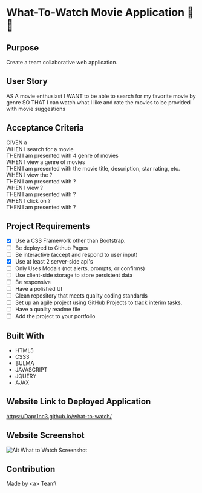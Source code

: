 # What-To-Watch Movie Application 🎥🍿

## Purpose
Create a team collaborative web application.

## User Story
AS A movie enthusiast
I WANT to be able to search for my favorite movie by genre
SO THAT I can watch what I like and rate the movies to be provided with movie suggestions

## Acceptance Criteria
GIVEN a <br/>
WHEN I search for a movie <br/>
THEN I am presented with 4 genre of movies <br/>
WHEN I view a genre of movies <br/>
THEN I am presented with the movie title, description, star rating, etc. <br/>
WHEN I view the ? <br/>
THEN I am presented with ? <br />
WHEN I view ? <br/>
THEN I am presented with ? <br/>
WHEN I click on ? <br/>
THEN I am presented with ? <br/>

## Project Requirements
- [X] Use a CSS Framework other than Bootstrap.
- [ ] Be deployed to Github Pages
- [ ] Be interactive (accept and respond to user input)
- [X] Use at least 2 server-side api's
- [ ] Only Uses Modals (not alerts, prompts, or confirms)
- [ ] Use client-side storage to store persistent data
- [ ] Be responsive
- [ ] Have a polished UI
- [ ] Clean repository that meets quality coding standards
- [ ] Set up an agile project using GitHub Projects to track interim tasks.
- [ ] Have a quality readme file
- [ ] Add the project to your portfolio

## Built With
* HTML5
* CSS3
* BULMA
* JAVASCRIPT
* JQUERY
* AJAX

## Website Link to Deployed Application
https://Dapr1nc3.github.io/what-to-watch/

## Website Screenshot
![Alt What to Watch Screenshot](https://github.com/Dapr1nc3/what-to-watch/blob/main/assets/images/screenshot.PNG?raw=true "What to Watch Screenshot")

## Contribution
Made by \<a> Team\